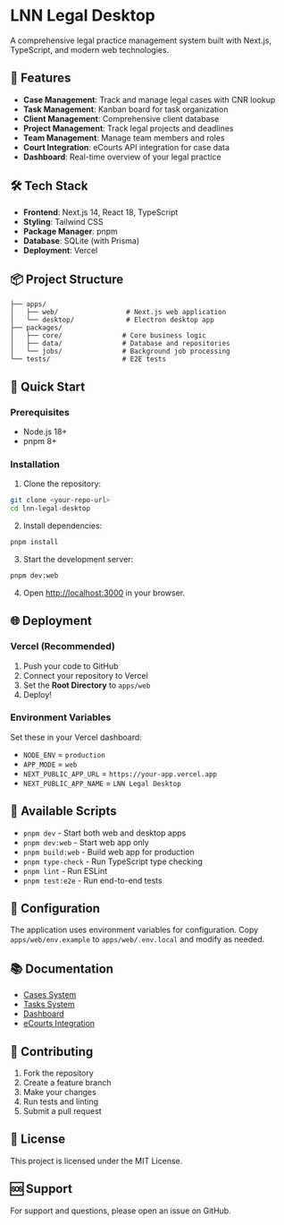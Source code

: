 # LNN Legal Desktop

A comprehensive legal practice management system built with Next.js, TypeScript, and modern web technologies.

## 🚀 Features

- **Case Management**: Track and manage legal cases with CNR lookup
- **Task Management**: Kanban board for task organization
- **Client Management**: Comprehensive client database
- **Project Management**: Track legal projects and deadlines
- **Team Management**: Manage team members and roles
- **Court Integration**: eCourts API integration for case data
- **Dashboard**: Real-time overview of your legal practice

## 🛠️ Tech Stack

- **Frontend**: Next.js 14, React 18, TypeScript
- **Styling**: Tailwind CSS
- **Package Manager**: pnpm
- **Database**: SQLite (with Prisma)
- **Deployment**: Vercel

## 📦 Project Structure

```
├── apps/
│   ├── web/                 # Next.js web application
│   └── desktop/             # Electron desktop app
├── packages/
│   ├── core/               # Core business logic
│   ├── data/               # Database and repositories
│   └── jobs/               # Background job processing
└── tests/                  # E2E tests
```

## 🚀 Quick Start

### Prerequisites

- Node.js 18+ 
- pnpm 8+

### Installation

1. Clone the repository:
```bash
git clone <your-repo-url>
cd lnn-legal-desktop
```

2. Install dependencies:
```bash
pnpm install
```

3. Start the development server:
```bash
pnpm dev:web
```

4. Open [http://localhost:3000](http://localhost:3000) in your browser.

## 🌐 Deployment

### Vercel (Recommended)

1. Push your code to GitHub
2. Connect your repository to Vercel
3. Set the **Root Directory** to `apps/web`
4. Deploy!

### Environment Variables

Set these in your Vercel dashboard:

- `NODE_ENV` = `production`
- `APP_MODE` = `web`
- `NEXT_PUBLIC_APP_URL` = `https://your-app.vercel.app`
- `NEXT_PUBLIC_APP_NAME` = `LNN Legal Desktop`

## 📝 Available Scripts

- `pnpm dev` - Start both web and desktop apps
- `pnpm dev:web` - Start web app only
- `pnpm build:web` - Build web app for production
- `pnpm type-check` - Run TypeScript type checking
- `pnpm lint` - Run ESLint
- `pnpm test:e2e` - Run end-to-end tests

## 🔧 Configuration

The application uses environment variables for configuration. Copy `apps/web/env.example` to `apps/web/.env.local` and modify as needed.

## 📚 Documentation

- [Cases System](./apps/web/CASES_SYSTEM_DOCUMENTATION.md)
- [Tasks System](./apps/web/TASKS_SYSTEM_DOCUMENTATION.md)
- [Dashboard](./apps/web/DASHBOARD_DOCUMENTATION.md)
- [eCourts Integration](./apps/web/ECOURTS_INTEGRATION_DOCUMENTATION.md)

## 🤝 Contributing

1. Fork the repository
2. Create a feature branch
3. Make your changes
4. Run tests and linting
5. Submit a pull request

## 📄 License

This project is licensed under the MIT License.

## 🆘 Support

For support and questions, please open an issue on GitHub.
